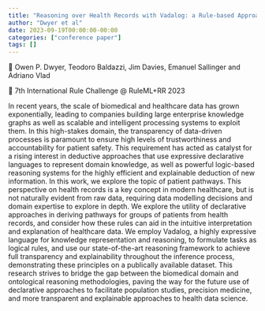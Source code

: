 ```yaml
---
title: "Reasoning over Health Records with Vadalog: a Rule-based Approach to Patient Pathways"
author: "Dwyer et al"
date: 2023-09-19T00:00:00-00:00
categories: ["conference paper"]
tags: []
---
```



👥 Owen P. Dwyer, Teodoro Baldazzi, Jim Davies, Emanuel Sallinger and Adriano Vlad

📕 7th International Rule Challenge @ RuleML+RR 2023

In recent years, the scale of biomedical and healthcare data has grown exponentially, leading to companies building large enterprise knowledge graphs as well as scalable and intelligent processing systems to exploit them. In this high-stakes domain, the transparency of data-driven processes is paramount to ensure high levels of trustworthiness and accountability for patient safety. This requirement has acted as catalyst for a rising interest in deductive approaches that use expressive declarative languages to represent domain knowledge, as well as powerful logic-based reasoning systems for the highly efficient and explainable deduction of new information. In this work, we explore the topic of patient pathways. This perspective on health records is  a key concept in modern healthcare, but is not naturally evident from raw data, requiring data modelling decisions and domain expertise to explore in depth. We explore the utility of declarative approaches in deriving pathways for groups of patients from  health records, and consider how these rules can aid in the intuitive interpretation and explanation of healthcare data. We employ Vadalog, a highly expressive language for knowledge representation and reasoning, to formulate tasks as logical rules, and use our state-of-the-art reasoning framework to achieve full transparency and explainability throughout the inference process, demonstrating these principles on a publically available dataset. This research strives to bridge the gap between the biomedical domain and ontological reasoning methodologies, paving the way for the future use of declarative approaches to facilitate population studies, precision medicine, and more transparent and explainable approaches to health data science.



